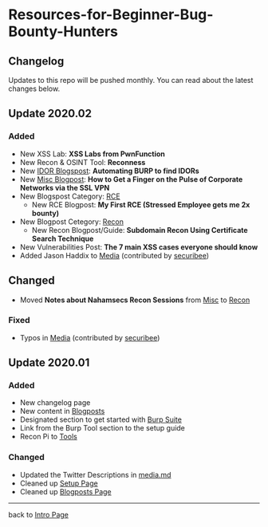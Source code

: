 # Resources-for-Beginner-Bug-Bounty-Hunters

## Changelog

Updates to this repo will be pushed monthly. You can read about the latest changes below.

## Update 2020.02
### Added
- New XSS Lab: **XSS Labs from PwnFunction**
- New Recon & OSINT Tool: **Reconness**
- New [IDOR Blogspost](/assets/blogposts.md#IDOR): **Automating BURP to find IDORs**
- New [Misc Blogpost](/assets/blogposts.md#Misc): **How to Get a Finger on the Pulse of Corporate Networks via the SSL VPN**
- New Blogspost Category: [RCE](/assets/blogposts.md#RCE)
    - New RCE Blogpost: **My First RCE (Stressed Employee gets me 2x bounty)**
- New Blogpost Cetegory: [Recon](/assets/blogposts.md#Recon)
    - New Recon Blogpost/Guide: **Subdomain Recon Using Certificate Search Technique**
- New Vulnerabilities Post: **The 7 main XSS cases everyone should know**
- Added Jason Haddix to [Media](/assets/media.md) (contributed by [securibee](https://github.com/securibee))

## Changed
- Moved **Notes about Nahamsecs Recon Sessions** from [Misc](/assets/blogposts.md#Misc) to [Recon](/assets/blogposts.md#Recon)

### Fixed
- Typos in [Media](/assets/media.md) (contributed by [securibee](https://github.com/securibee))

## Update 2020.01
### Added
- New changelog page
- New content in [Blogposts](/assets/blogposts.md)
- Designated section to get started with [Burp Suite](/assets/setup.md#setup)
- Link from the Burp Tool section to the setup guide
- Recon Pi to [Tools](/assets/tools.md#others)

### Changed
- Updated the Twitter Descriptions in [media.md](/assets/media.md)
- Cleaned up [Setup Page](/assets/setup.md)
- Cleaned up [Blogposts Page](/assets/blogposts.md)
---
back to [Intro Page](/README.md)